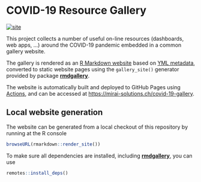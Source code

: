 # COVID-19 Resource Gallery

<!-- badges: start -->
[![site](https://github.com/miraisolutions/covid-19-gallery/actions/workflows/site.yaml/badge.svg)](https://github.com/miraisolutions/covid-19-gallery/actions/workflows/site.yaml)
<!-- badges: end -->

This project collects a number of useful on-line resources (dashboards, web apps, ...) around the COVID-19 pandemic embedded in a common gallery website.

The gallery is rendered as an [R Markdown website](https://bookdown.org/yihui/rmarkdown/rmarkdown-site.html) based on [YML metadata](meta/resources.yml), converted to static website pages using the `gallery_site()` generator provided by package [**rmdgallery**](https://riccardoporreca.github.io/rmdgallery).

The website is automatically built and deployed to GitHub Pages using [Actions](https://help.github.com/en/actions), and can be accessed at https://mirai-solutions.ch/covid-19-gallery.


## Local website generation

The website can be generated from a local checkout of this repository by running at the R console
```r
browseURL(rmarkdown::render_site())
```
To make sure all dependencies are installed, including [**rmdgallery**](https://github.com/riccardoporreca/rmdgallery), you can use
```r
remotes::install_deps()
```

